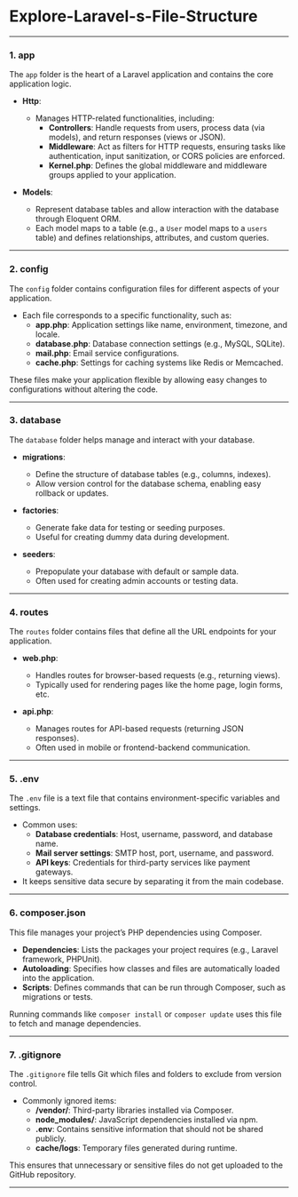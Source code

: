 # Explore-Laravel-s-File-Structure
---

### **1. app**
The `app` folder is the heart of a Laravel application and contains the core application logic.

- **Http**:  
  - Manages HTTP-related functionalities, including:  
    - **Controllers**: Handle requests from users, process data (via models), and return responses (views or JSON).  
    - **Middleware**: Act as filters for HTTP requests, ensuring tasks like authentication, input sanitization, or CORS policies are enforced.  
    - **Kernel.php**: Defines the global middleware and middleware groups applied to your application.

- **Models**:  
  - Represent database tables and allow interaction with the database through Eloquent ORM.  
  - Each model maps to a table (e.g., a `User` model maps to a `users` table) and defines relationships, attributes, and custom queries.

---

### **2. config**
The `config` folder contains configuration files for different aspects of your application.  
- Each file corresponds to a specific functionality, such as:  
  - **app.php**: Application settings like name, environment, timezone, and locale.  
  - **database.php**: Database connection settings (e.g., MySQL, SQLite).  
  - **mail.php**: Email service configurations.  
  - **cache.php**: Settings for caching systems like Redis or Memcached.  

These files make your application flexible by allowing easy changes to configurations without altering the code.

---

### **3. database**
The `database` folder helps manage and interact with your database.  

- **migrations**:  
  - Define the structure of database tables (e.g., columns, indexes).  
  - Allow version control for the database schema, enabling easy rollback or updates.

- **factories**:  
  - Generate fake data for testing or seeding purposes.  
  - Useful for creating dummy data during development.

- **seeders**:  
  - Prepopulate your database with default or sample data.  
  - Often used for creating admin accounts or testing data.

---

### **4. routes**
The `routes` folder contains files that define all the URL endpoints for your application.

- **web.php**:  
  - Handles routes for browser-based requests (e.g., returning views).  
  - Typically used for rendering pages like the home page, login forms, etc.

- **api.php**:  
  - Manages routes for API-based requests (returning JSON responses).  
  - Often used in mobile or frontend-backend communication.

---

### **5. .env**
The `.env` file is a text file that contains environment-specific variables and settings.  

- Common uses:  
  - **Database credentials**: Host, username, password, and database name.  
  - **Mail server settings**: SMTP host, port, username, and password.  
  - **API keys**: Credentials for third-party services like payment gateways.  
- It keeps sensitive data secure by separating it from the main codebase.

---

### **6. composer.json**
This file manages your project’s PHP dependencies using Composer.  

- **Dependencies**: Lists the packages your project requires (e.g., Laravel framework, PHPUnit).  
- **Autoloading**: Specifies how classes and files are automatically loaded into the application.  
- **Scripts**: Defines commands that can be run through Composer, such as migrations or tests.

Running commands like `composer install` or `composer update` uses this file to fetch and manage dependencies.

---

### **7. .gitignore**
The `.gitignore` file tells Git which files and folders to exclude from version control.  

- Commonly ignored items:  
  - **/vendor/**: Third-party libraries installed via Composer.  
  - **node_modules/**: JavaScript dependencies installed via npm.  
  - **.env**: Contains sensitive information that should not be shared publicly.  
  - **cache/logs**: Temporary files generated during runtime.  

This ensures that unnecessary or sensitive files do not get uploaded to the GitHub repository.

---
